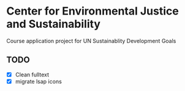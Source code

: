 # Center for Environmental Justice and Sustainability

Course application project for UN Sustainablity Development Goals

## TODO

- [x] Clean fulltext
- [x] migrate lsap icons
